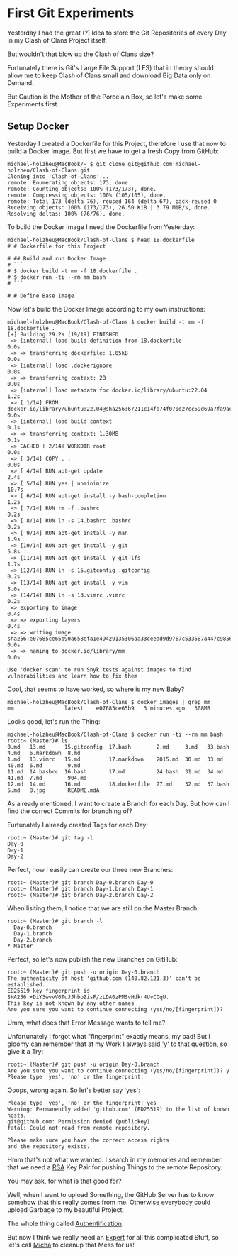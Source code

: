 # First Git Experiments

Yesterday I had the great (?) Idea to store the Git Repositories of every Day in my Clash of Clans Project itself.

But wouldn't that blow up the Clash of Clans size?

Fortunately there is Git's Large File Support (LFS) that in theory should allow me to keep Clash of Clans small and download Big Data only on Demand.

But Caution is the Mother of the Porcelain Box, so let's make some Experiments first.

## Setup Docker

Yesterday I created a Dockerfile for this Project, therefore I use that now to build a Docker Image. But first we have to get a fresh Copy from GitHub:

```console
michael-holzheu@MacBook/~ $ git clone git@github.com:michael-holzheu/Clash-of-Clans.git
Cloning into 'Clash-of-Clans'...
remote: Enumerating objects: 173, done.
remote: Counting objects: 100% (173/173), done.
remote: Compressing objects: 100% (105/105), done.
remote: Total 173 (delta 76), reused 164 (delta 67), pack-reused 0
Receiving objects: 100% (173/173), 26.50 KiB | 3.79 MiB/s, done.
Resolving deltas: 100% (76/76), done.
```

To build the Docker Image I need the Dockerfile from Yesterday:

```console
michael-holzheu@MacBook/Clash-of-Clans $ head 18.dockerfile 
# # Dockerfile for this Project

# ## Build and run Docker Image
# ```
# $ docker build -t mm -f 18.dockerfile .
# $ docker run -ti --rm mm bash
# ```

# # Define Base Image

```

Now let's build the Docker Image according to my own instructions:


```console
michael-holzheu@MacBook/Clash-of-Clans $ docker build -t mm -f 18.dockerfile .
[+] Building 29.2s (19/19) FINISHED                                                                         
 => [internal] load build definition from 18.dockerfile                                                0.0s
 => => transferring dockerfile: 1.05kB                                                                 0.0s
 => [internal] load .dockerignore                                                                      0.0s
 => => transferring context: 2B                                                                        0.0s
 => [internal] load metadata for docker.io/library/ubuntu:22.04                                        1.2s
 => [ 1/14] FROM docker.io/library/ubuntu:22.04@sha256:67211c14fa74f070d27cc59d69a7fa9aeff8e28ea118ef  0.0s
 => [internal] load build context                                                                      0.1s
 => => transferring context: 1.30MB                                                                    0.1s
 => CACHED [ 2/14] WORKDIR root                                                                        0.0s
 => [ 3/14] COPY . .                                                                                   0.0s
 => [ 4/14] RUN apt-get update                                                                         2.4s
 => [ 5/14] RUN yes | unminimize                                                                      10.7s
 => [ 6/14] RUN apt-get install -y bash-completion                                                     1.2s 
 => [ 7/14] RUN rm -f .bashrc                                                                          0.2s 
 => [ 8/14] RUN ln -s 14.bashrc .bashrc                                                                0.2s 
 => [ 9/14] RUN apt-get install -y man                                                                 1.9s 
 => [10/14] RUN apt-get install -y git                                                                 5.8s 
 => [11/14] RUN apt-get install -y git-lfs                                                             1.7s 
 => [12/14] RUN ln -s 15.gitconfig .gitconfig                                                          0.2s 
 => [13/14] RUN apt-get install -y vim                                                                 3.0s 
 => [14/14] RUN ln -s 13.vimrc .vimrc                                                                  0.2s 
 => exporting to image                                                                                 0.4s 
 => => exporting layers                                                                                0.4s 
 => => writing image sha256:e07685ce65b90a658efa1e49429135306aa33ceead9d9767c533587a447c9856           0.0s 
 => => naming to docker.io/library/mm                                                                  0.0s 
                                                                                                            
Use 'docker scan' to run Snyk tests against images to find vulnerabilities and learn how to fix them
```

Cool, that seems to have worked, so where is my new Baby?


```console
michael-holzheu@MacBook/Clash-of-Clans $ docker images | grep mm
mm                latest    e07685ce65b9   3 minutes ago   308MB

```

Looks good, let's run the Thing:


```console
michael-holzheu@MacBook/Clash-of-Clans $ docker run -ti --rm mm bash          
root:~ (Master)# ls
0.md   13.md      15.gitconfig  17.bash        2.md     3.md   33.bash  4.md   6.markdown  8.md
1.md   13.vimrc   15.md         17.markdown    2015.md  30.md  33.md    40.md  6.md        9.md
11.md  14.bashrc  16.bash       17.md          24.bash  31.md  34.md    41.md  7.md        904.md
12.md  14.md      16.md         18.dockerfile  27.md    32.md  37.bash  5.md   8.jpg       README.mdA
```

As already mentioned, I want to create a Branch for each Day. But how can I find the correct Commits for branching of?

Furtunately I already created Tags for each Day:

```console
root:~ (Master)# git tag -l                        
Day-0
Day-1
Day-2
```

Perfect, now I easily can create our three new Branches:


```console
root:~ (Master)# git branch Day-0.branch Day-0       
root:~ (Master)# git branch Day-1.branch Day-1
root:~ (Master)# git branch Day-2.branch Day-2
```

When lisiting them, I notice that we are still on the Master Branch:

```console
root:~ (Master)# git branch -l
  Day-0.branch
  Day-1.branch
  Day-2.branch
* Master
```

Perfect, so let's now publish the new Branches on GitHub:


```console
root:~ (Master)# git push -u origin Day-0.branch
The authenticity of host 'github.com (140.82.121.3)' can't be established.
ED25519 key fingerprint is SHA256:+DiY3wvvV6TuJJhbpZisF/zLDA0zPMSvHdkr4UvCOqU.
This key is not known by any other names
Are you sure you want to continue connecting (yes/no/[fingerprint])?
```

Umm, what does that Error Message wants to tell me?

Unfortunately I forgot what "fingerprint" exactly means, my bad! But I gloomy can remember that at my Work I always said 'y' to that question, so give it a Try:


```console
root:~ (Master)# git push -u origin Day-0.branch
Are you sure you want to continue connecting (yes/no/[fingerprint])? y  
Please type 'yes', 'no' or the fingerprint: 
```

Ooops, wrong again. So let's better say 'yes':

```console
Please type 'yes', 'no' or the fingerprint: yes
Warning: Permanently added 'github.com' (ED25519) to the list of known hosts.
git@github.com: Permission denied (publickey).
fatal: Could not read from remote repository.

Please make sure you have the correct access rights
and the repository exists.

```

Hmm that's not what we wanted. I search in my memories and remember that we need a [RSA](1977.md) Key Pair for pushing Things to the remote Repository.

You may ask, for what is that good for?

Well, when I want to upload Something, the GitHub Server has to know somehow that this really comes from me. Otherwise everybody could upload Garbage to my beautiful Project.

The whole thing called [Authentification](47.md).

But now I think we really need an [Expert]() for all this complicated Stuff, so let's call [Micha]() to cleanup that Mess for us!
